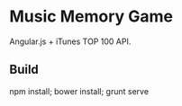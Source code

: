 # Music Memory Game

Angular.js + iTunes TOP 100 API.

## Build
npm install; bower install; grunt serve



